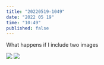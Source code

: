 ```yaml
---
title: "20220519-1049"
date: "2022 05 19"
time: "10:49"
published: false
---
```


What happens if I include two images

![](lowpoly%20(1).png)
![](lowPolyMe.png)